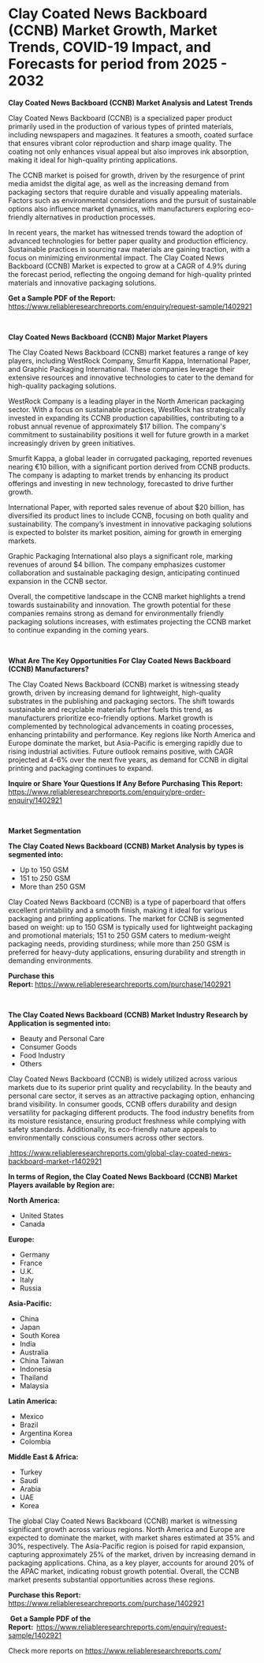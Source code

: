 <p><h1>Clay Coated News Backboard (CCNB) Market Growth, Market Trends, COVID-19 Impact, and Forecasts for period from 2025 - 2032</h1></p><p><strong>Clay Coated News Backboard (CCNB) Market Analysis and Latest Trends</strong></p>
<p><p>Clay Coated News Backboard (CCNB) is a specialized paper product primarily used in the production of various types of printed materials, including newspapers and magazines. It features a smooth, coated surface that ensures vibrant color reproduction and sharp image quality. The coating not only enhances visual appeal but also improves ink absorption, making it ideal for high-quality printing applications.</p><p>The CCNB market is poised for growth, driven by the resurgence of print media amidst the digital age, as well as the increasing demand from packaging sectors that require durable and visually appealing materials. Factors such as environmental considerations and the pursuit of sustainable options also influence market dynamics, with manufacturers exploring eco-friendly alternatives in production processes.</p><p>In recent years, the market has witnessed trends toward the adoption of advanced technologies for better paper quality and production efficiency. Sustainable practices in sourcing raw materials are gaining traction, with a focus on minimizing environmental impact. The Clay Coated News Backboard (CCNB) Market is expected to grow at a CAGR of 4.9% during the forecast period, reflecting the ongoing demand for high-quality printed materials and innovative packaging solutions.</p></p>
<p><strong>Get a Sample PDF of the Report:&nbsp;</strong> <a href="https://www.reliableresearchreports.com/enquiry/request-sample/1402921?utm_campaign=2283&utm_medium=2&utm_source=Github&utm_content=ia&utm_term=28032025&utm_id=clay-coated-news-backboard-ccnb">https://www.reliableresearchreports.com/enquiry/request-sample/1402921</a></p>
<p>&nbsp;</p>
<p><strong>Clay Coated News Backboard (CCNB) Major Market Players</strong></p>
<p><p>The Clay Coated News Backboard (CCNB) market features a range of key players, including WestRock Company, Smurfit Kappa, International Paper, and Graphic Packaging International. These companies leverage their extensive resources and innovative technologies to cater to the demand for high-quality packaging solutions.</p><p>WestRock Company is a leading player in the North American packaging sector. With a focus on sustainable practices, WestRock has strategically invested in expanding its CCNB production capabilities, contributing to a robust annual revenue of approximately $17 billion. The company's commitment to sustainability positions it well for future growth in a market increasingly driven by green initiatives.</p><p>Smurfit Kappa, a global leader in corrugated packaging, reported revenues nearing €10 billion, with a significant portion derived from CCNB products. The company is adapting to market trends by enhancing its product offerings and investing in new technology, forecasted to drive further growth.</p><p>International Paper, with reported sales revenue of about $20 billion, has diversified its product lines to include CCNB, focusing on both quality and sustainability. The company’s investment in innovative packaging solutions is expected to bolster its market position, aiming for growth in emerging markets.</p><p>Graphic Packaging International also plays a significant role, marking revenues of around $4 billion. The company emphasizes customer collaboration and sustainable packaging design, anticipating continued expansion in the CCNB sector.</p><p>Overall, the competitive landscape in the CCNB market highlights a trend towards sustainability and innovation. The growth potential for these companies remains strong as demand for environmentally friendly packaging solutions increases, with estimates projecting the CCNB market to continue expanding in the coming years.</p></p>
<p>&nbsp;</p>
<p><strong>What Are The Key Opportunities For Clay Coated News Backboard (CCNB) Manufacturers?</strong></p>
<p><p>The Clay Coated News Backboard (CCNB) market is witnessing steady growth, driven by increasing demand for lightweight, high-quality substrates in the publishing and packaging sectors. The shift towards sustainable and recyclable materials further fuels this trend, as manufacturers prioritize eco-friendly options. Market growth is complemented by technological advancements in coating processes, enhancing printability and performance. Key regions like North America and Europe dominate the market, but Asia-Pacific is emerging rapidly due to rising industrial activities. Future outlook remains positive, with CAGR projected at 4-6% over the next five years, as demand for CCNB in digital printing and packaging continues to expand.</p></p>
<p><strong>Inquire or Share Your Questions If Any Before Purchasing This Report:</strong> <a href="https://www.reliableresearchreports.com/enquiry/pre-order-enquiry/1402921?utm_campaign=2283&utm_medium=2&utm_source=Github&utm_content=ia&utm_term=28032025&utm_id=clay-coated-news-backboard-ccnb">https://www.reliableresearchreports.com/enquiry/pre-order-enquiry/1402921</a></p>
<p>&nbsp;</p>
<p><strong>Market Segmentation</strong></p>
<p><strong>The Clay Coated News Backboard (CCNB) Market Analysis by types is segmented into:</strong></p>
<p><ul><li>Up to 150 GSM</li><li>151 to 250 GSM</li><li>More than 250 GSM</li></ul></p>
<p><p>Clay Coated News Backboard (CCNB) is a type of paperboard that offers excellent printability and a smooth finish, making it ideal for various packaging and printing applications. The market for CCNB is segmented based on weight: up to 150 GSM is typically used for lightweight packaging and promotional materials; 151 to 250 GSM caters to medium-weight packaging needs, providing sturdiness; while more than 250 GSM is preferred for heavy-duty applications, ensuring durability and strength in demanding environments.</p></p>
<p><strong>Purchase this Report:&nbsp;</strong><a href="https://www.reliableresearchreports.com/purchase/1402921?utm_campaign=2283&utm_medium=2&utm_source=Github&utm_content=ia&utm_term=28032025&utm_id=clay-coated-news-backboard-ccnb">https://www.reliableresearchreports.com/purchase/1402921</a></p>
<p>&nbsp;</p>
<p><strong>The Clay Coated News Backboard (CCNB) Market Industry Research by Application is segmented into:</strong></p>
<p><ul><li>Beauty and Personal Care</li><li>Consumer Goods</li><li>Food Industry</li><li>Others</li></ul></p>
<p><p>Clay Coated News Backboard (CCNB) is widely utilized across various markets due to its superior print quality and recyclability. In the beauty and personal care sector, it serves as an attractive packaging option, enhancing brand visibility. In consumer goods, CCNB offers durability and design versatility for packaging different products. The food industry benefits from its moisture resistance, ensuring product freshness while complying with safety standards. Additionally, its eco-friendly nature appeals to environmentally conscious consumers across other sectors.</p></p>
<p><a href="https://www.reliableresearchreports.com/global-clay-coated-news-backboard-market-r1402921?utm_campaign=2283&utm_medium=2&utm_source=Github&utm_content=ia&utm_term=28032025&utm_id=clay-coated-news-backboard-ccnb">&nbsp;https://www.reliableresearchreports.com/global-clay-coated-news-backboard-market-r1402921</a></p>
<p><strong>In terms of Region, the Clay Coated News Backboard (CCNB) Market Players available by Region are:</strong></p>
<p>
    <p> <strong> North America: </strong>
        <ul>
            <li>United States</li>
            <li>Canada</li>
        </ul>
        </p> 
    <p> <strong> Europe: </strong>
        <ul>
            <li>Germany</li>
            <li>France</li>
            <li>U.K.</li>
            <li>Italy</li>
            <li>Russia</li>
        </ul>
        </p> 
    <p> <strong> Asia-Pacific: </strong>
        <ul>
            <li>China</li>
            <li>Japan</li>
            <li>South Korea</li>
            <li>India</li>
            <li>Australia</li>
            <li>China Taiwan</li>
            <li>Indonesia</li>
            <li>Thailand</li>
            <li>Malaysia</li>
        </ul>
        </p> 
    <p> <strong> Latin America: </strong>
        <ul>
            <li>Mexico</li>
            <li>Brazil</li>
            <li>Argentina Korea</li>
            <li>Colombia</li>
        </ul>
        </p> 
    <p> <strong> Middle East & Africa: </strong>
        <ul>
            <li>Turkey</li>
            <li>Saudi</li>
            <li>Arabia</li>
            <li>UAE</li>
            <li>Korea</li>
        </ul>
    </p>
    </p>
<p><p>The global Clay Coated News Backboard (CCNB) market is witnessing significant growth across various regions. North America and Europe are expected to dominate the market, with market shares estimated at 35% and 30%, respectively. The Asia-Pacific region is poised for rapid expansion, capturing approximately 25% of the market, driven by increasing demand in packaging applications. China, as a key player, accounts for around 20% of the APAC market, indicating robust growth potential. Overall, the CCNB market presents substantial opportunities across these regions.</p></p>
<p><strong>Purchase this Report: </strong><a href="https://www.reliableresearchreports.com/purchase/1402921?utm_campaign=2283&utm_medium=2&utm_source=Github&utm_content=ia&utm_term=28032025&utm_id=clay-coated-news-backboard-ccnb">https://www.reliableresearchreports.com/purchase/1402921</a></p>
<p>&nbsp;<strong>Get a Sample PDF of the Report:&nbsp;&nbsp;</strong><a href="https://www.reliableresearchreports.com/enquiry/request-sample/1402921?utm_campaign=2283&utm_medium=2&utm_source=Github&utm_content=ia&utm_term=28032025&utm_id=clay-coated-news-backboard-ccnb">https://www.reliableresearchreports.com/enquiry/request-sample/1402921</a></p>
<p><strong></strong></p>
<p>Check more reports on <a href="https://www.reliableresearchreports.com/?utm_campaign=2283&utm_medium=2&utm_source=Github&utm_content=ia&utm_term=28032025&utm_id=clay-coated-news-backboard-ccnb">https://www.reliableresearchreports.com/</a></p>